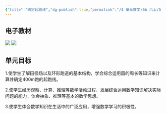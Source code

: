 ```yaml
---
{"title":"确定起跑线","dg-publish":true,"permalink":"/4 单元教学/6A 六上/5-1 确定起跑线/","dgPassFrontmatter":true,"noteIcon":""}
---
```



## 电子教材

<p class="grid-4">
	<img loading="lazy" decoding="async" src="https://download.pep.com.cn/xsxjc/22xjcsx61x/files/mobile/84.jpg">
	<img loading="lazy" decoding="async" src="https://download.pep.com.cn/xsxjc/22xjcsx61x/files/mobile/85.jpg">
</p>
	

## 单元目标

1.使学生了解田径场以及环形跑道的基本结构，学会综合运用圆的周长等知识来计算并确定400m跑的起跑线。

2.使学生经历观察、计算、推理等数学活动过程，发展综合运用数学知识解决实际问题的能力，体会抽象、推理等基本的数学思想。

3.使学生体会数学知识在生活中的广泛应用，增强数学学习的积极性。


